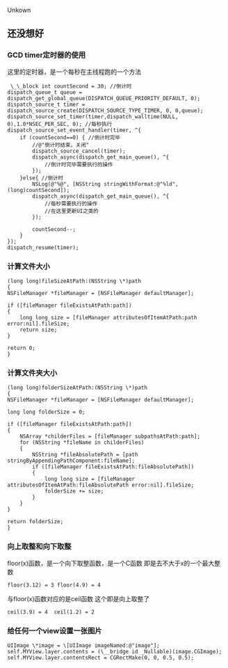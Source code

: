 Unkown
## 还没想好


### GCD timer定时器的使用
这里的定时器，是一个每秒在主线程跑的一个方法



	 \_\_block int countSecond = 30; //倒计时
	dispatch_queue_t queue = dispatch_get_global_queue(DISPATCH_QUEUE_PRIORITY_DEFAULT, 0);
	dispatch_source_t timer = dispatch_source_create(DISPATCH_SOURCE_TYPE_TIMER, 0, 0,queue);
	dispatch_source_set_timer(timer,dispatch_walltime(NULL, 0),1.0*NSEC_PER_SEC, 0); //每秒执行
	dispatch_source_set_event_handler(timer, ^{
	    if (countSecond==0) { //倒计时完毕
	        //@"倒计时结束，关闭"
	        dispatch_source_cancel(timer);
	        dispatch_async(dispatch_get_main_queue(), ^{
	            //倒计时完毕需要执行的操作
	        });
	    }else{ //倒计时
	        NSLog(@"%@", [NSString stringWithFormat:@"%ld",(long)countSecond]);
	        dispatch_async(dispatch_get_main_queue(), ^{
	            //每秒需要执行的操作
	            //在这里更新UI之类的
	        });
	
	        countSecond--;
	    }
	});
	dispatch_resume(timer);
### 计算文件大小

	(long long)fileSizeAtPath:(NSString \*)path
	{
	NSFileManager *fileManager = [NSFileManager defaultManager];
	
	if ([fileManager fileExistsAtPath:path])
	{
	    long long size = [fileManager attributesOfItemAtPath:path error:nil].fileSize;
	    return size;
	}
	
	return 0;
	}
### 计算文件夹大小

	(long long)folderSizeAtPath:(NSString \*)path
	{
	NSFileManager *fileManager = [NSFileManager defaultManager];
	
	long long folderSize = 0;
	
	if ([fileManager fileExistsAtPath:path])
	{
	    NSArray *childerFiles = [fileManager subpathsAtPath:path];
	    for (NSString *fileName in childerFiles)
	    {
	        NSString *fileAbsolutePath = [path stringByAppendingPathComponent:fileName];
	        if ([fileManager fileExistsAtPath:fileAbsolutePath])
	        {
	            long long size = [fileManager attributesOfItemAtPath:fileAbsolutePath error:nil].fileSize;
	            folderSize += size;
	        }
	    }
	}
	
	return folderSize;
	}
### 向上取整和向下取整

floor(x)函数，是一个向下取整函数，是一个C函数 即是去不大于x的一个最大整数

	floor(3.12) = 3 floor(4.9) = 4

与floor(x)函数对应的是ceil函数
这个即是向上取整了

	ceil(3.9) = 4  ceil(1.2) = 2
	
### 给任何一个view设置一张图片

	UIImage \*image = \[UIImage imageNamed:@"image"];
	self.MYView.layer.contents = (\__bridge id _Nullable)(image.CGImage);
	self.MYView.layer.contentsRect = CGRectMake(0, 0, 0.5, 0.5);
